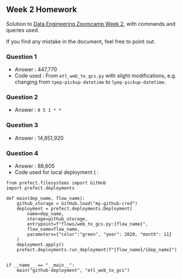 ## Week 2 Homework
Solution to [Data Engineering Zoomcamp Week 2](https://github.com/DataTalksClub/data-engineering-zoomcamp/blob/main/cohorts/2023/week_2_workflow_orchestration/homework.md), with commands and queries used. 

If you find any mistake in the document, feel free to point out.

### Question 1
- Answer : 447,770
- Code used : From `etl_web_to_gcs.py` with slight modifications, e.g. changing from `tpep-pickup-datetime` to `lpep-pickup-datetime`.

### Question 2
- Answer : `0 5 1 * *`

### Question 3
- Answer : 14,851,920

### Question 4
- Answer : 88,605
- Code used for local deployment ( :
```
from prefect.filesystems import GitHub
import prefect.deployments 

def main(dep_name, flow_name):
    github_storage = GitHub.load("my-github-cred")
    deployment = prefect.deployments.Deployment(
        name=dep_name,
        storage=github_storage,
        entrypoint=f"flows/web_to_gcs.py:{flow_name}",
        flow_name=flow_name,
        parameters={"color":"green", "year": 2020, "month": 11}
    )
    deployment.apply()
    prefect.deployments.run_deployment(f"{flow_name}/{dep_name}")


if __name__ == "__main__":
    main("github-deployment", "etl_web_to_gcs")
```
